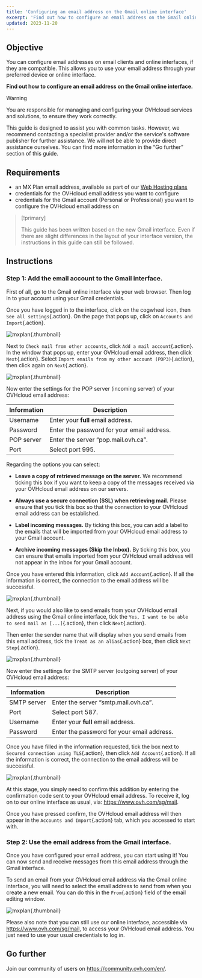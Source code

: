 ```yaml
---
title: 'Configuring an email address on the Gmail online interface'
excerpt: 'Find out how to configure an email address on the Gmail online interface'
updated: 2023-11-20
---
```


## Objective

You can configure email addresses on email clients and online interfaces, if they are compatible. This allows you to use your email address through your preferred device or online interface.

**Find out how to configure an email address on the Gmail online interface.**

> [!warning]
>
> You are responsible for managing and configuring your OVHcloud services and solutions, to ensure they work correctly. 
> 
> This guide is designed to assist you with common tasks. However, we recommend contacting a specialist provider and/or the service's software publisher for further assistance. We will not be able to provide direct assistance ourselves. You can find more information in the “Go further” section of this guide.
> 

## Requirements

- an MX Plan email address, available as part of our [Web Hosting plans](https://www.ovhcloud.com/en-sg/web-hosting/)
- credentials for the OVHcloud email address you want to configure
- credentials for the Gmail account (Personal or Professional) you want to configure the OVHcloud email address on

> [!primary]
>
> This guide has been written based on the new Gmail interface. Even if there are slight differences in the layout of your interface version, the instructions in this guide can still be followed.
>

## Instructions

### Step 1: Add the email account to the Gmail interface.

First of all, go to the Gmail online interface via your web browser. Then log in to your account using your Gmail credentials.

Once you have logged in to the interface, click on the cogwheel icon, then `See all settings`{.action}. On the page that pops up, click on `Accounts and Import`{.action}.

![mxplan](images/configuration-gmail-web-step1.png){.thumbnail}

Next to `Check mail from other accounts`, click `Add a mail account`{.action}. In the window that pops up, enter your OVHcloud email address, then click `Next`{.action}. Select `Import emails from my other account (POP3)`{.action}, then click again on `Next`{.action}.

![mxplan](images/configuration-gmail-web-step2.png){.thumbnail}

Now enter the settings for the POP server (incoming server) of your OVHcloud email address:

|Information|Description| 
|---|---| 
|Username|Enter your **full** email address.|  
|Password|Enter the password for your email address.|
|POP server|Enter the server “pop.mail.ovh.ca”.|
|Port|Select port 995.|

Regarding the options you can select:

- **Leave a copy of retrieved message on the server.** We recommend ticking this box if you want to keep a copy of the messages received via your OVHcloud email address on our servers.

- **Always use a secure connection (SSL) when retrieving mail.** Please ensure that you tick this box so that the connection to your OVHcloud email address can be established.

- **Label incoming messages.** By ticking this box, you can add a label to the emails that will be imported from your OVHcloud email address to your Gmail account.

- **Archive incoming messages (Skip the Inbox).** By ticking this box, you can ensure that emails imported from your OVHcloud email address will not appear in the inbox for your Gmail account.

Once you have entered this information, click `Add Account`{.action}. If all the information is correct, the connection to the email address will be successful. 

![mxplan](images/configuration-gmail-web-step3-ca.png){.thumbnail}

Next, if you would also like to send emails from your OVHcloud email address using the Gmail online interface, tick the `Yes, I want to be able to send mail as [...]`{.action}, then click `Next`{.action}. 

Then enter the sender name that will display when you send emails from this email address, tick the `Treat as an alias`{.action} box, then click `Next Step`{.action}.

![mxplan](images/configuration-gmail-web-step4.png){.thumbnail}

Now enter the settings for the SMTP server (outgoing server) of your OVHcloud email address:

|Information|Description| 
|---|---| 
|SMTP server|Enter the server “smtp.mail.ovh.ca”.|
|Port|Select port 587.|
|Username|Enter your **full** email address.|  
|Password|Enter the password for your email address.|

Once you have filled in the information requested, tick the box next to `Secured connection using TLS`{.action}, then click `Add Account`{.action}. If all the information is correct, the connection to the email address will be successful. 

![mxplan](images/configuration-gmail-web-step5-ca.png){.thumbnail}

At this stage, you simply need to confirm this addition by entering the confirmation code sent to your OVHcloud email address. To receive it, log on to our online interface as usual, via: <https://www.ovh.com/sg/mail>. 

Once you have pressed confirm, the OVHcloud email address will then appear in the `Accounts and Import`{.action} tab, which you accessed to start with.

### Step 2: Use the email address from the Gmail interface.

Once you have configured your email address, you can start using it! You can now send and receive messages from this email address through the Gmail interface.

To send an email from your OVHcloud email address via the Gmail online interface, you will need to select the email address to send from when you create a new email. You can do this in the `From`{.action} field of the email editing window.

![mxplan](images/configuration-gmail-web-step6.png){.thumbnail}

Please also note that you can still use our online interface, accessible via <https://www.ovh.com/sg/mail>, to access your OVHcloud email address. You just need to use your usual credentials to log in.

## Go further

Join our community of users on <https://community.ovh.com/en/>.
